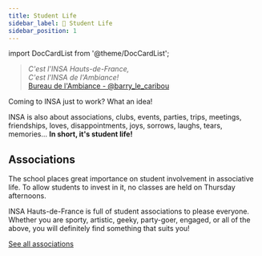```yaml
---
title: Student Life
sidebar_label: 🎏 Student Life
sidebar_position: 1
---
```


import DocCardList from '@theme/DocCardList';

> _C'est l'INSA Hauts-de-France, <br/>
> C'est l'INSA de l'Ambiance!_ <br/>
> [Bureau de l'Ambiance - @barry_le_caribou](https://www.instagram.com/barry_le_caribou/)

Coming to INSA just to work? What an idea!

INSA is also about associations, clubs, events, parties, trips, meetings, friendships, loves, disappointments, joys, sorrows, laughs, tears, memories... **In short, it's student life!**

## Associations
The school places great importance on student involvement in associative life. To allow students to invest in it, no classes are held on Thursday afternoons.

INSA Hauts-de-France is full of student associations to please everyone. Whether you are sporty, artistic, geeky, party-goer, engaged, or all of the above, you will definitely find something that suits you!

[See all associations](/vie-etudiante/assos-et-clubs)
